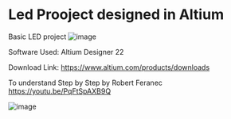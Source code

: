 # Led Prooject designed in Altium
Basic LED project
![image](https://github.com/Ritikiitk/Basic_Led/assets/117504931/95c5697b-799d-4852-94f6-af218a195cdb)


Software Used: Altium Designer 22

Download Link: https://www.altium.com/products/downloads

To understand Step by Step by Robert Feranec
https://youtu.be/PqFtSpAXB9Q 


![image](https://github.com/Ritikiitk/Basic_Led/assets/117504931/ec40520d-c4b7-4511-b186-e265e24cddd1)
